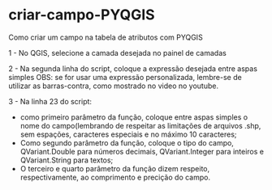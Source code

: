 # criar-campo-PYQGIS
Como criar um campo na tabela de atributos com PYQGIS


1 - No QGIS, selecione a camada desejada no painel de camadas

2 - Na segunda linha do script, coloque a expressão desejada entre aspas simples
OBS: se for usar uma expressão personalizada, lembre-se de utilizar as barras-contra, como mostrado no video no youtube.

3 - Na linha 23 do script: 
- como primeiro parâmetro da função, coloque entre aspas simples o nome do campo(lembrando de respeitar as limitações de arquivos .shp, sem espações, caracteres especiais e no máximo 10 caracteres;
- Como segundo parâmetro da função, coloque o tipo do campo, QVariant.Double para números decimais, QVariant.Integer para inteiros e QVariant.String para textos;
- O terceiro e quarto parâmetro da função dizem respeito, respectivamente, ao comprimento e precição do campo.
